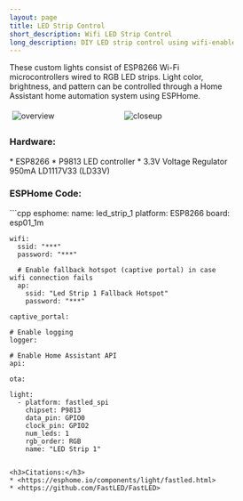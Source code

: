 ```yaml
---
layout: page
title: LED Strip Control
short_description: Wifi LED Strip Control
long_description: DIY LED strip control using wifi-enabled microcontroller
---
```


These custom lights consist of ESP8266 Wi-Fi microcontrollers wired to RGB LED strips. Light color, brightness, and pattern can be controlled through a Home Assistant home automation system using ESPHome.

<style>
* {
  box-sizing: border-box;
}

.column {
  float: left;
  width: 50%;
  padding: 5px;
}

/* Clearfix (clear floats) */
.row::after {
  content: "";
  clear: both;
  display: table;
}
</style>

<div class="row">
  <div class="column">
    <img src="{{site.baseurl}}/assets/images/LEDStripController2.jpg" alt="overview" style="display: block; margin: auto;">
  </div>
  <div class="column">
    <img src="{{site.baseurl}}/assets/images/LEDStripController3.jpg" alt="closeup" style="display: block; margin: auto;">
  </div>
</div> 

<h3>Hardware:</h3>
* ESP8266
* P9813 LED controller
*  3.3V Voltage Regulator 950mA LD1117V33 (LD33V)

<h3>ESPHome Code:</h3>
```cpp
    esphome:
      name: led_strip_1
      platform: ESP8266
      board: esp01_1m

    wifi:
      ssid: "***"
      password: "***"

      # Enable fallback hotspot (captive portal) in case wifi connection fails
      ap:
        ssid: "Led Strip 1 Fallback Hotspot"
        password: "***"

    captive_portal:

    # Enable logging
    logger:

    # Enable Home Assistant API
    api:

    ota:

    light:
      - platform: fastled_spi
        chipset: P9813
        data_pin: GPIO0
        clock_pin: GPIO2
        num_leds: 1
        rgb_order: RGB
        name: "LED Strip 1"
```

<h3>Citations:</h3>
* <https://esphome.io/components/light/fastled.html>
* <https://github.com/FastLED/FastLED>